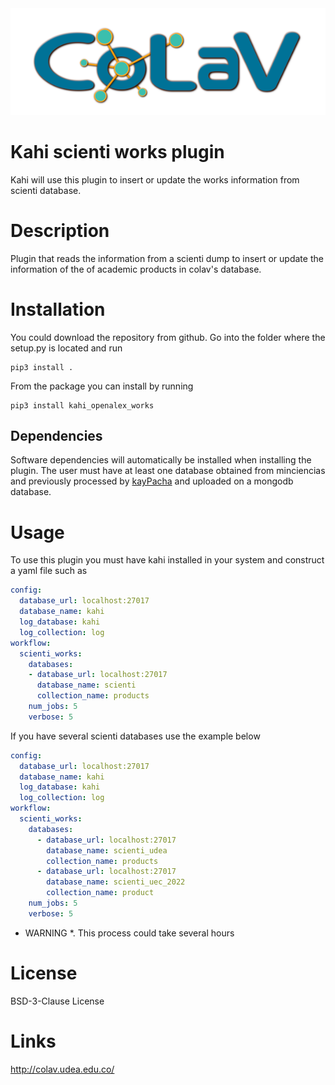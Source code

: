 <center><img src="https://raw.githubusercontent.com/colav/colav.github.io/master/img/Logo.png"/></center>

# Kahi scienti works plugin 
Kahi will use this plugin to insert or update the works information from scienti database.

# Description
Plugin that reads the information from a scienti dump to insert or update the information of the of academic products in colav's database.

# Installation
You could download the repository from github. Go into the folder where the setup.py is located and run
```shell
pip3 install .
```
From the package you can install by running
```shell
pip3 install kahi_openalex_works
```

## Dependencies
Software dependencies will automatically be installed when installing the plugin.
The user must have at least one database obtained from minciencias and previously processed by [kayPacha](https://github.com/colav/KayPacha "KayPacha") and uploaded on a mongodb database.


# Usage
To use this plugin you must have kahi installed in your system and construct a yaml file such as
```yaml
config:
  database_url: localhost:27017
  database_name: kahi
  log_database: kahi
  log_collection: log
workflow:
  scienti_works:
    databases:
    - database_url: localhost:27017
      database_name: scienti
      collection_name: products
    num_jobs: 5
    verbose: 5
```

If you have several scienti databases use the example below
```yaml
config:
  database_url: localhost:27017
  database_name: kahi
  log_database: kahi
  log_collection: log
workflow:
  scienti_works:
    databases:
      - database_url: localhost:27017
        database_name: scienti_udea
        collection_name: products
      - database_url: localhost:27017
        database_name: scienti_uec_2022
        collection_name: product
    num_jobs: 5
    verbose: 5
```

* WARNING *. This process could take several hours

# License
BSD-3-Clause License 

# Links
http://colav.udea.edu.co/

